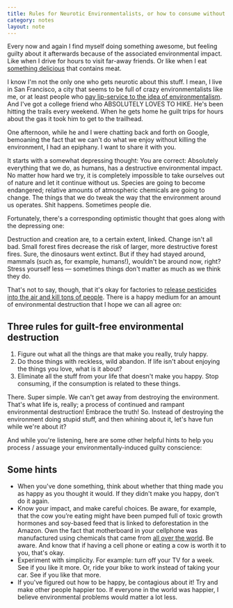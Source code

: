 ```yaml
---
title: Rules for Neurotic Environmentalists, or how to consume without feeling guilty about it
category: notes
layout: note
---
```


Every now and again I find myself doing something awesome, but feeling guilty
about it afterwards because of the associated environmental impact. Like when I
drive for hours to visit far-away friends. Or like when I eat [something
delicious][86] that contains meat.

I know I'm not the only one who gets neurotic about this stuff. I mean, I live
in San Francisco, a city that seems to be full of crazy environmentalists like
me, or at least people who [pay lip-service to the idea of
environmentalism][87]. And I've got a college friend who ABSOLUTELY LOVES TO
HIKE. He's been hitting the trails every weekend. When he gets home he guilt
trips for hours about the gas it took him to get to the trailhead.

One afternoon, while he and I were chatting back and forth on Google, bemoaning
the fact that we can't do what we enjoy without killing the environment, I had
an epiphany. I want to share it with you.

It starts with a somewhat depressing thought: You are correct: Absolutely
everything that we do, as humans, has a destructive environmental impact. No
matter how hard we try, it is completely impossible to take ourselves out of
nature and let it continue without us. Species are going to become endangered;
relative amounts of atmospheric chemicals are going to change. The things that
we do tweak the way that the environment around us operates. Shit happens.
Sometimes people die.

Fortunately, there's a corresponding optimistic thought that goes along with the
depressing one:

Destruction and creation are, to a certain extent, linked. Change isn't all bad.
Small forest fires decrease the risk of larger, more destructive forest fires.
Sure, the dinosaurs went extinct. But if they had stayed around, mammals
(such as, for example, humans!), wouldn't be around now, right? Stress yourself less &mdash;
sometimes things don't matter as much as we think they do.

That's not to say, though, that it's okay for factories to [release pesticides
into the air and kill tons of people][88]. There is a happy medium for an amount
of environmental destruction that I hope we can all agree on:

## Three rules for guilt-free environmental destruction

<ol><li>Figure out what all the things are that make you really, truly
happy.</li>
<li>Do those things with reckless, wild abandon. If life isn't about enjoying
the things you love, what is it about?</li>
<li>Eliminate all the stuff from your life that doesn't make you happy. Stop
consuming, if the consumption is related to these things.</li>
</ol>
There. Super simple. We can't get away from destroying the environment. That's
what life is, really; a process of continued and rampant environmental
destruction! Embrace the truth! So. Instead of destroying the environment doing
stupid stuff, and then whining about it, let's have fun while we're about it?

And while you're listening, here are some other helpful hints to help you
process / assuage your environmentally-induced guilty conscience:

## Some hints

+   When you've done something, think about whether that thing made you as happy
    as you thought it would. If they didn't make you happy, don't do it again.
+   Know your impact, and make careful choices. Be aware, for example, that the
    cow you’re eating might have been pumped full of toxic growth hormones and
    soy-based feed that is linked to deforestation in the Amazon. Own the fact
    that motherboard in your cellphone was manufactured using chemicals that
    came from [all over the world][89]. Be aware. And know that if having a cell
    phone or eating a cow is worth it to you, that's okay.
+   Experiment with simplicity. For example: turn off your TV for a week. See if
    you like it more. Or, ride your bike to work instead of taking your car. See
    if you like that more.
+   If you've figured out how to be happy, be contagious about it! Try and make
    other people happier too. If everyone in the world was happier, I believe
    environmental problems would matter a lot less.

[0]: http://www.last.fm/music/Rage+Against+the+Machine 
[1]: http://www.last.fm/music/Audioslave 
[2]: http://www.last.fm/music/The+Coup 
[3]: http://www.streetsweepermusic.com/ 
[4]: http://www.last.fm/music/Nine+Inch+Nails 
[5]: http://www.last.fm/music/Jane%27s+Addiction 
[6]: http://www.ninja2009.com/ 
[7]: http://people.clarkson.edu/~johndan/learn/comm391sp09/ 
[8]: http://people.clarkson.edu/clubs/eco 
[9]: http://www.powershift09.org/ 
[10]: http://people.clarkson.edu/clubs/eco/recyclingreport.pdf "It's boring, believe me."
[11]: http://news10now.com/?ArID=37798 "Less smelly than you'd think"
[12]: http://people.clarkson.edu/clubs/eco/focusthenation/ "Focus the Nation"
[13]: http://www.brickfish.com/Pages/PhotosAlbums/PhotoView.aspx?picid=901352_13999872&pid=1636000&scid=456& "The photo's title is 'The Golden Rule'"
[14]: http://blog.adambard.com/2008/02/20/why-isnt-my-negative-text-indent-hiding-text/ 
[15]: http://www.mezzoblue.com/tests/revised-image-replacement/ 
[16]: http://blog.adambard.com/ 
[17]: http://noimpactman.typepad.com/blog/ "No Impact Man"
[18]: http://www.clarkson.edu 
[19]: http://www.potsdamcoop.com/ 
[20]: http://www.stevepavlina.com 
[21]: http://www.stevepavlina.com/blog/2005/04/30-days-to-success/ 
[22]: http://farm1.static.flickr.com/139/345046568_6d5eed7ae6_m.jpg 
[23]: http://flickr.com/photos/jonlewis/ 
[24]: http://flickr.com/photos/chaparral/ "Link to Chaparral [Kendra]'s photostream"
[25]: http://flickr.com/photos/jonlewis/ 
[26]: http://creativecommons.org/licenses/by/2.0/deed.en 
[27]: http://en.wikipedia.org/wiki/Augmented_reality "Wikipedia article"
[28]: http://google.com/sidewiki 
[29]: http://en.wikipedia.org/wiki/Web_2 "crowdsourcing and open data sharing"
[30]: http://en.wikipedia.org/wiki/Peer-to-peer 
[31]: http://www.izzitgreen.com 
[32]: http://blog.maxedmands.com/post/no-more-wordpress 
[33]: #fn:1 
[34]: http://maxedmands.com/websites.html 
[35]: #fn:2 
[36]: #fn:3 
[37]: http://blog.maxedmands.com/post/fbjs-dom-traversal 
[38]: http://mattpanico.wordpress.com/ 
[39]: http://jonathankyle.tumblr.com/ 
[40]: #fnref:1 
[41]: #fnref:2 
[42]: #fnref:3 
[43]: http://www.clarksonbuildings.com/snell_hall.html "Old Snell"
[44]: http://www.walkscore.com/ 
[45]: http://edition.cnn.com/2003/HEALTH/diet.fitness/10/29/obesity.threat.reut/index.html 
[46]: http://noimpactman.typepad.com/blog/2008/10/do-cars-make-us.html 
[47]: http://www.washingtonpost.com/wp-dyn/articles/A3062-2004May30.html 
[48]: http://www.walkablestreets.com/obesity.htm 
[49]: http://www.flickr.com/photos/bike/196792901/ "They say bikes get in the way of traffic, a Flickr photo by richardmasoner"
[50]: http://www.flickr.com/photos/bike/ "Flickr user richardmasoner"
[51]: http://creativecommons.org/licenses/by-sa/2.0/deed.en 
[52]: http://blog.maxedmands.com/2008/11/no-car/ "The post where I introduce my official no-car experiment."
[53]: http://www.r4n0k.com/ "This is his blog."
[54]: http://www.r4n0k.com/2008/11/27/next-semester-co-op/ "At Assured Information Security"
[55]: http://www.epa.gov/otaq/climate/420f05001.htm "EPA's average emission measurements for gasoline and diesel"
[56]: http://www.slate.com/id/2152685 "If a gallon of gasoline weighs about 6 pounds, how can it produce three times that much greenhouse gas?"
[57]: http://en.wikipedia.org/wiki/Rail_usage_statistics_by_country#Passenger_km_per_head_of_population "Wikipedia's stats back me up here."
[58]: http://noimpactman.typepad.com/ "Colin Beavan is the No Impact Man"
[59]: http://noimpactman.typepad.com/blog/2008/11/about-just-doin.html "No Impact Man: About just doing your best to make a change."
[60]: http://flickr.com/photos/jonlewis/96554223/ 
[61]: http://flickr.com/photos/jonlewis/ 
[62]: http://creativecommons.org/licenses/by-nc-nd/2.0/deed.en 
[63]: http://www.wordpress.org 
[64]: http://whimsley.typepad.com/whimsley/2008/03/mr-googles-guid.html 
[65]: http://en.wikipedia.org/wiki/Link_farm 
[66]: http://blog,maxedmands.com 
[67]: http://www.bartleby.com/141/strunk5.html 
[68]: http://en.wikipedia.org/wiki/Minimalism#Minimalist_design 
[69]: http://www.two-sdg.demon.co.uk/curbralan/papers/minimalism/OmitNeedlessCode.html 
[70]: http://diveintomark.org/ 
[71]: http://macromates.com/ 
[72]: http://www.panic.com/transmit/ 
[73]: http://macrabbit.com/cssedit/ 
[74]: http://macrabbit.com/espresso/ 
[75]: http://en.wikipedia.org/wiki/Minion_%28typeface%29 
[76]: http://en.wikipedia.org/wiki/Georgia_%28typeface%29 
[77]: http://new.myfonts.com/fonts/exljbris/museo/ 
[78]: http://akismet.com/ 
[79]: http://en.gravatar.com/ 
[80]: http://wordpress.org/about/gpl/ 
[81]: http://www.flickr.com/photos/amunivers/ 
[82]: http://www.flickr.com/photos/amunivers/199008242/ 
[83]: http://creativecommons.org/licenses/by-nc-sa/2.0/deed.en 
[84]: http://en.wikipedia.org/wiki/Zen_and_the_Art_of_Motorcycle_Maintenance 
[85]: http://en.wikipedia.org/wiki/Robert_M._Pirsig 
[86]: http://www.epicurious.com/recipes/food/views/Braised-Beef-Cheeks-107803 
[87]: http://blog.maxedmands.com/post/treehuggers-are-not-effective-environmentalists 
[88]: http://www.storyofstuff.com/blog/?p=92 
[89]: http://www.secret-life.org/cellphones/cell_environment.php 
